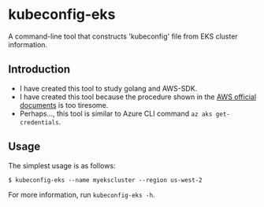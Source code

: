 # kubeconfig-eks

A command-line tool that constructs 'kubeconfig' file from EKS cluster information.


## Introduction

* I have created this tool to study golang and AWS-SDK.
* I have created this tool because the procedure shown in the [AWS official documents](https://docs.aws.amazon.com/eks/latest/userguide/create-kubeconfig.html) is too tiresome.
* Perhaps..., this tool is similar to Azure CLI command `az aks get-credentials`.


## Usage

The simplest usage is as follows:

```
$ kubeconfig-eks --name myekscluster --region us-west-2
```

For more information, run `kubeconfig-eks -h`.
